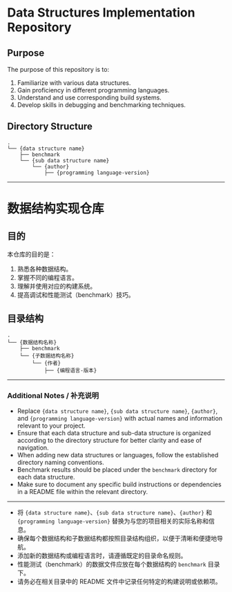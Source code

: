 # Data Structures Implementation Repository

## Purpose

The purpose of this repository is to:

1. Familiarize with various data structures.
2. Gain proficiency in different programming languages.
3. Understand and use corresponding build systems.
4. Develop skills in debugging and benchmarking techniques.

## Directory Structure

```
.
└── {data structure name}
    ├── benchmark
    └── {sub data structure name}
        └── {author}
            ├── {programming language-version}
```

---

# 数据结构实现仓库

## 目的

本仓库的目的是：

1. 熟悉各种数据结构。
2. 掌握不同的编程语言。
3. 理解并使用对应的构建系统。
4. 提高调试和性能测试（benchmark）技巧。

## 目录结构

```
.
└── {数据结构名称}
    ├── benchmark
    └── {子数据结构名称}
        └── {作者}
            ├── {编程语言-版本}
```

---

### Additional Notes / 补充说明

- Replace `{data structure name}`, `{sub data structure name}`, `{author}`, and `{programming language-version}` with actual names and information relevant to your project.
- Ensure that each data structure and sub-data structure is organized according to the directory structure for better clarity and ease of navigation.
- When adding new data structures or languages, follow the established directory naming conventions.
- Benchmark results should be placed under the `benchmark` directory for each data structure.
- Make sure to document any specific build instructions or dependencies in a README file within the relevant directory.

---

- 将 `{data structure name}`、`{sub data structure name}`、`{author}` 和 `{programming language-version}` 替换为与您的项目相关的实际名称和信息。
- 确保每个数据结构和子数据结构都按照目录结构组织，以便于清晰和便捷地导航。
- 添加新的数据结构或编程语言时，请遵循既定的目录命名规则。
- 性能测试（benchmark）的数据文件应放在每个数据结构的 `benchmark` 目录下。
- 请务必在相关目录中的 README 文件中记录任何特定的构建说明或依赖项。

